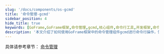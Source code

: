 ```yaml
---
slug: '/docs/components/os-gcmd'
title: '命令管理-gcmd'
sidebar_position: 4
hide_title: true
keywords: [GoFrame,GoFrame框架,命令管理,gcmd,核心组件,命令行工具,开发框架,命令执行,代码管理,软件开发]
description: '本文介绍了如何使用GoFrame框架中的命令管理组件gcmd进行命令行操作，包括如何创建和管理命令、执行命令以及命令的参数配置。是GoFrame核心组件之一，适用于各种开发场景，提高开发效率。'
---
```


具体请参考章节： [命令管理](../../核心组件/命令管理/命令管理.md)